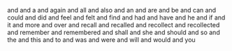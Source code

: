 and
and a
and again
and all
and also
and an
and are
and be
and can
and could
and did
and feel
and felt
and find
and had
and have
and he
and if
and it
and more
and over
and recall
and recalled
and recollect
and recollected
and remember
and remembered
and shall
and she
and should
and so
and the
and this
and to
and was
and were
and will
and would
and you
